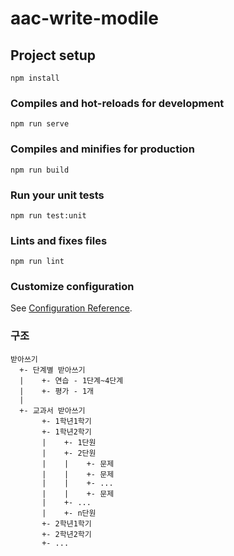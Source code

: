 # aac-write-modile

## Project setup

```
npm install
```

### Compiles and hot-reloads for development

```
npm run serve
```

### Compiles and minifies for production

```
npm run build
```

### Run your unit tests

```
npm run test:unit
```

### Lints and fixes files

```
npm run lint
```

### Customize configuration

See [Configuration Reference](https://cli.vuejs.org/config/).

### 구조

```
받아쓰기
  +- 단계별 받아쓰기
  |    +- 연습 - 1단계~4단계
  |    +- 평가 - 1개
  |
  +- 교과서 받아쓰기
       +- 1학년1학기
       +- 1학년2학기
       |    +- 1단원
       |    +- 2단원
       |    |    +- 문제
       |    |    +- 문제
       |    |    +- ...
       |    |    +- 문제
       |    +- ...
       |    +- n단원
       +- 2학년1학기
       +- 2학년2학기
       +- ...
```
